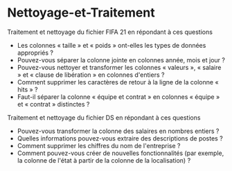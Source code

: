 # Nettoyage-et-Traitement

Traitement et nettoyage du fichier FIFA 21 en répondant à ces questions
- Les colonnes « taille » et « poids » ont-elles les types de données appropriés ?
- Pouvez-vous séparer la colonne jointe en colonnes année, mois et jour ?
- Pouvez-vous nettoyer et transformer les colonnes « valeurs », « salaire » et « clause de libération » en colonnes d'entiers ?
- Comment supprimer les caractères de retour à la ligne de la colonne « hits » ?
- Faut-il séparer la colonne « équipe et contrat » en colonnes « équipe » et « contrat » distinctes ?

Traitement et nettoyage du fichier DS en répondant à ces questions
- Pouvez-vous transformer la colonne des salaires en nombres entiers ?
- Quelles informations pouvez-vous extraire des descriptions de postes ?
- Comment supprimer les chiffres du nom de l'entreprise ?
- Comment pouvez-vous créer de nouvelles fonctionnalités (par exemple, la colonne de l'état à partir de la colonne de la localisation) ?
